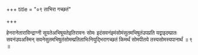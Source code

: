 +++
title = "०९ ताभिरा गच्छतं"

+++

हेनरानेताराविन्द्राग्नी सूयतेअभिषूयतेइतिरावनः सोमः इदंसवनंइमंसोमंसुतमभिषुतंउपप्रति यद्वाइदम्प्रातः सवनंउपअस्मिन् सवनेसुतमभिषुतंसोमम्प्रतिताभिःनियुद्भिरागच्छतं किमर्थं सोमपीतये तस्यसोमस्यपानार्थं ॥ ९ ॥